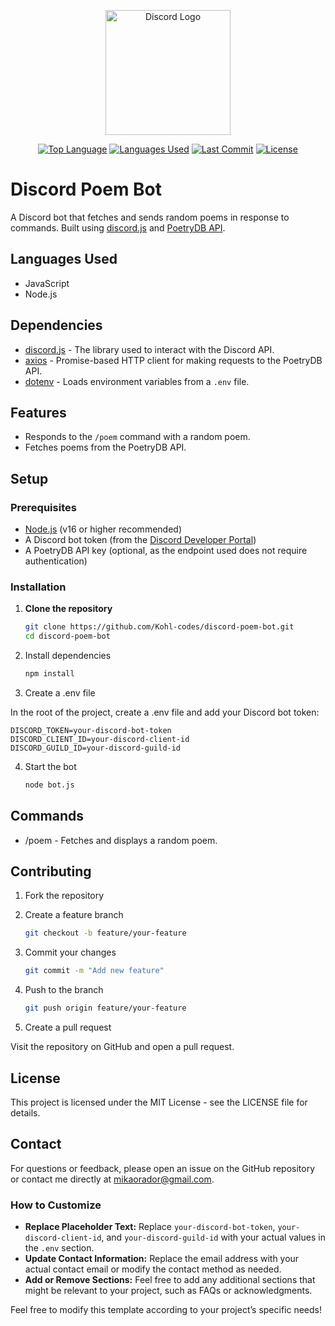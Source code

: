 <p align="center"><a href="https://discord.com" target="_blank"><img src="https://camo.githubusercontent.com/3e7d1de789499a54fb12ba6eb032e4204d081a8bb4eac0a196d917fd36329b1a/68747470733a2f2f7669676e657474652e77696b69612e6e6f636f6f6b69652e6e65742f7468652d6d696e6572732d686176656e2d70726f6a6563742f696d616765732f642f64642f446973636f72642e706e672f7265766973696f6e2f6c61746573743f63623d3230313730333038303333353436" width="200" alt="Discord Logo"></a></p>

<p align="center">
<a href="https://img.shields.io/github/languages/top/Kohl-codes/discord-poem-bot"><img src="https://img.shields.io/github/languages/top/Kohl-codes/discord-poem-bot" alt="Top Language"></a>
<a href="https://img.shields.io/github/languages/count/Kohl-codes/discord-poem-bot"><img src="https://img.shields.io/github/languages/count/Kohl-codes/discord-poem-bot" alt="Languages Used"></a>
<a href="https://img.shields.io/github/last-commit/Kohl-codes/discord-poem-bot"><img src="https://img.shields.io/github/last-commit/Kohl-codes/discord-poem-bot" alt="Last Commit"></a>
<a href="https://img.shields.io/github/license/Kohl-codes/discord-poem-bot"><img src="https://img.shields.io/github/license/Kohl-codes/discord-poem-bot" alt="License"></a>
</p>

# Discord Poem Bot

A Discord bot that fetches and sends random poems in response to commands. Built using [discord.js](https://discord.js.org/) and [PoetryDB API](https://poetrydb.org/).

## Languages Used

- JavaScript
- Node.js

## Dependencies

- [discord.js](https://discord.js.org/) - The library used to interact with the Discord API.
- [axios](https://axios-http.com/) - Promise-based HTTP client for making requests to the PoetryDB API.
- [dotenv](https://www.npmjs.com/package/dotenv) - Loads environment variables from a `.env` file.

## Features

- Responds to the `/poem` command with a random poem.
- Fetches poems from the PoetryDB API.

## Setup

### Prerequisites

- [Node.js](https://nodejs.org/) (v16 or higher recommended)
- A Discord bot token (from the [Discord Developer Portal](https://discord.com/developers/applications))
- A PoetryDB API key (optional, as the endpoint used does not require authentication)

### Installation

1. **Clone the repository**

    ```bash
    git clone https://github.com/Kohl-codes/discord-poem-bot.git
    cd discord-poem-bot
    ```


2. Install dependencies

    ```bash
    npm install
    ```

3. Create a .env file

In the root of the project, create a .env file and add your Discord bot token:

    DISCORD_TOKEN=your-discord-bot-token
    DISCORD_CLIENT_ID=your-discord-client-id
    DISCORD_GUILD_ID=your-discord-guild-id


4. Start the bot

    ```bash
    node bot.js
    ```

## Commands

- /poem - Fetches and displays a random poem.

## Contributing

1. Fork the repository

2. Create a feature branch

    ```bash
    git checkout -b feature/your-feature
    ```

3. Commit your changes

    ```bash
    git commit -m "Add new feature"
    ```

4. Push to the branch

    ```bash
    git push origin feature/your-feature
    ```

5. Create a pull request

Visit the repository on GitHub and open a pull request.

## License
This project is licensed under the MIT License - see the LICENSE file for details.

## Contact
For questions or feedback, please open an issue on the GitHub repository or contact me directly at mikaorador@gmail.com.

### How to Customize

- **Replace Placeholder Text:** Replace `your-discord-bot-token`, `your-discord-client-id`, and `your-discord-guild-id` with your actual values in the `.env` section.
- **Update Contact Information:** Replace the email address with your actual contact email or modify the contact method as needed.
- **Add or Remove Sections:** Feel free to add any additional sections that might be relevant to your project, such as FAQs or acknowledgments.

Feel free to modify this template according to your project’s specific needs!
